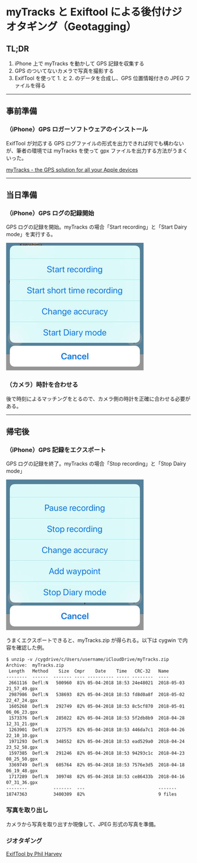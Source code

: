 # myTracks と Exiftool による後付けジオタギング（Geotagging）

## TL;DR

1. iPhone 上で myTracks を動かして GPS 記録を収集する
2. GPS のついてないカメラで写真を撮影する
3. ExifTool を使って 1. と 2. のデータを合成し、GPS 位置情報付きの JPEG ファイルを得る

------

## 事前準備

### （iPhone）GPS ロガーソフトウェアのインストール

ExifTool が対応する GPS ログファイルの形式を出力できれば何でも構わないが、筆者の環境では myTracks を使って gpx ファイルを出力する方法がうまくいった。

[myTracks - the GPS solution for all your Apple devices](http://www.mytracks4mac.info/)

------

## 当日準備

### （iPhone）GPS ログの記録開始

GPS ログの記録を開始。myTracks の場合「Start recording」と「Start Dairy mode」を実行する。

![](geotag_01.jpg)

### （カメラ）時計を合わせる

後で時刻によるマッチングをとるので、カメラ側の時計を正確に合わせる必要がある。

------

## 帰宅後

### （iPhone）GPS 記録をエクスポート

GPS ログの記録を終了。myTracks の場合「Stop recording」と「Stop Dairy mode」

![](geotag_02.jpg)



うまくエクスポートできると、myTracks.zip が得られる。以下は cygwin で内容を確認した例。

```shell
$ unzip -v /cygdrive/c/Users/username/iCloudDrive/myTracks.zip
Archive:  myTracks.zip
 Length   Method    Size  Cmpr    Date    Time   CRC-32   Name
--------  ------  ------- ---- ---------- ----- --------  ----
 2661116  Defl:N   500960  81% 05-04-2018 18:53 24e48021  2018-05-03 21_57_49.gpx
 2987986  Defl:N   538693  82% 05-04-2018 18:53 fd8d0a8f  2018-05-02 22_47_24.gpx
 1605268  Defl:N   292749  82% 05-04-2018 18:53 8c5cf870  2018-05-01 06_06_23.gpx
 1573376  Defl:N   285022  82% 05-04-2018 18:53 5f2db8b9  2018-04-28 12_31_21.gpx
 1263901  Defl:N   227575  82% 05-04-2018 18:53 446da7c1  2018-04-26 22_10_10.gpx
 1971293  Defl:N   348552  82% 05-04-2018 18:53 ead529a0  2018-04-24 23_52_58.gpx
 1597385  Defl:N   291246  82% 05-04-2018 18:53 94293c1c  2018-04-23 08_25_50.gpx
 3369749  Defl:N   605764  82% 05-04-2018 18:53 7576e3d5  2018-04-18 06_19_48.gpx
 1717289  Defl:N   309748  82% 05-04-2018 18:53 ce86433b  2018-04-16 07_31_36.gpx
--------          -------  ---                            -------
18747363          3400309  82%                            9 files
```



### 写真を取り出し

カメラから写真を取り出すか現像して、JPEG 形式の写真を準備。

### ジオタギング







[ExifTool by Phil Harvey](https://sno.phy.queensu.ca/~phil/exiftool/)

